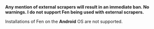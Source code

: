 
**Any mention of external scrapers will result in an immediate ban. No warnings. I do not support Fen being used with external scrapers.**

Installations of Fen on the **Android** OS are not supported.
